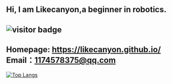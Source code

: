 

Hi, I am Likecanyon,a beginner in robotics.
--
![visitor badge](https://visitor-badge.glitch.me/badge?page_id=likecanyon.visitor-badge)
--
Homepage:
https://likecanyon.github.io/  
Email：1174578375@qq.com
--
[![Top Langs](https://github-readme-stats.vercel.app/api/top-langs/?username=likecanyon&layout=compact)](https://github.com/anuraghazra/github-readme-stats)
